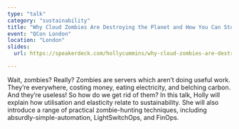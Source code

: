 ```yaml
---
type: "talk"
category: "sustainability"
title: "Why Cloud Zombies Are Destroying the Planet and How You Can Stop Them"
event: "QCon London"
location: "London"
slides: 
  url: https://speakerdeck.com/hollycummins/why-cloud-zombies-are-destroying-the-planet-and-how-you-can-stop-them

---
```

Wait, zombies? Really? Zombies are servers which aren’t doing useful work. They’re everywhere, costing money, eating electricity, and belching carbon. And they’re useless! So how do we get rid of them? In this talk, Holly will explain how utilisation and elasticity relate to sustainability. She will also introduce a range of practical zombie-hunting techniques, including absurdly-simple-automation, LightSwitchOps, and FinOps. 